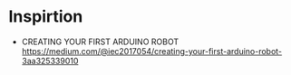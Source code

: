 

# Inspirtion
* CREATING YOUR FIRST ARDUINO ROBOT
  https://medium.com/@iec2017054/creating-your-first-arduino-robot-3aa325339010
